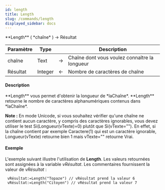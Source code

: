 ```yaml
---
id: length
title: Length
slug: /commands/length
displayed_sidebar: docs
---
```


<!--REF #_command_.Length.Syntax-->**Length** ( *chaîne* ) -> Résultat<!-- END REF-->
<!--REF #_command_.Length.Params-->
| Paramètre | Type |  | Description |
| --- | --- | --- | --- |
| chaîne | Text | &srarr; | Chaîne dont vous voulez connaître la longueur |
| Résultat | Integer | &larr; | Nombre de caractères de chaîne |

<!-- END REF-->

#### Description 

<!--REF #_command_.Length.Summary-->**Length** vous permet d'obtenir la longueur de *laChaîne*.<!-- END REF--> **Length** retourne le nombre de caractères alphanumériques contenus dans *laChaîne*.

**Note :** En mode Unicode, si vous souhaitez vérifier qu'une chaîne ne contient aucun caractère, y compris des caractères ignorables, vous devez utiliser le test Si(Longueur(vTexte)=0) plutôt que Si(vTexte=""). En effet, si la chaîne contient par exemple Caractere(1) qui est un caractère ignorable, Longueur(vTexte) retourne bien 1 mais vTexte="" retourne Vrai.

#### Exemple 

L'exemple suivant illustre l'utilisation de **Length**. Les valeurs retournées sont assignées à la variable *vRésultat*. Les commentaires fournissent la valeur de *vRésultat* :

```4d
 vRésultat:=Length("Topaze") // vRésultat prend la valeur 6
 vRésultat:=Length("Citoyen") // vRésultat prend la valeur 7
```
